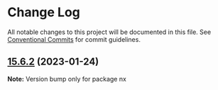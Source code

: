 # Change Log

All notable changes to this project will be documented in this file.
See [Conventional Commits](https://conventionalcommits.org) for commit guidelines.

## [15.6.2](https://github.com/nrwl/nx/compare/15.6.1...15.6.2) (2023-01-24)

**Note:** Version bump only for package nx
